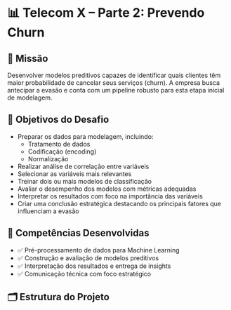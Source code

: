 # 📊 Telecom X – Parte 2: Prevendo Churn

## 🎯 Missão
Desenvolver modelos preditivos capazes de identificar quais clientes têm maior probabilidade de cancelar seus serviços (churn). A empresa busca antecipar a evasão e conta com um pipeline robusto para esta etapa inicial de modelagem.

## 🧠 Objetivos do Desafio
- Preparar os dados para modelagem, incluindo:
  - Tratamento de dados
  - Codificação (encoding)
  - Normalização
- Realizar análise de correlação entre variáveis
- Selecionar as variáveis mais relevantes
- Treinar dois ou mais modelos de classificação
- Avaliar o desempenho dos modelos com métricas adequadas
- Interpretar os resultados com foco na importância das variáveis
- Criar uma conclusão estratégica destacando os principais fatores que influenciam a evasão

## 🧰 Competências Desenvolvidas
- ✅ Pré-processamento de dados para Machine Learning
- ✅ Construção e avaliação de modelos preditivos
- ✅ Interpretação dos resultados e entrega de insights
- ✅ Comunicação técnica com foco estratégico

## 🗂 Estrutura do Projeto
